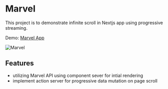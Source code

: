 # Marvel

This project is to demonstrate infinite scroll in Nextjs app using progressive streaming.

Demo: [Marvel App](https://sliding-puzzle-chi.vercel.app/)

![Marvel](https://private-user-images.githubusercontent.com/98665493/308486673-c2c7e90c-64b5-4810-ab01-0d04ad6dca90.png)

## Features

- utilizing Marvel API using component sever for intial rendering
- implement action server for progressive data mutation on page scroll